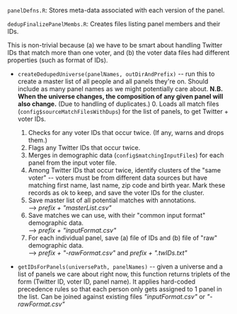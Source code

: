 `panelDefns.R`: Stores meta-data associated with each version of the panel.

`dedupFinalizePanelMembs.R`: Creates files listing panel members and their IDs. 

This is non-trivial because (a) we have to be smart about handling Twitter IDs that match more than one voter, and (b) the voter data files had different properties (such as format of IDs).

* `createDedupedUniverse(panelNames, outDirAndPrefix)` -- run this to create a master list of all people and all panels they're on. Should include as many panel names as we might potentially care about. **N.B. When the universe changes, the composition of any given panel will also change.** (Due to handling of duplicates.)
	0. Loads all match files (`config$sourceMatchFilesWithDups`) for the list of panels, to get Twitter + voter IDs.
	1. Checks for any voter IDs that occur twice. (If any, warns and drops them.)
	2. Flags any Twitter IDs that occur twice.
	3. Merges in demographic data (`config$matchingInputFiles`) for each panel from the input voter file. 
	4. Among Twitter IDs that occur twice, identify clusters of the "same voter" -- voters must be from different data sources but have matching first name, last name, zip code and birth year. Mark these records as ok to keep, and save the voter IDs for the cluster.
	5. Save master list of all potential matches with annotations.
	<br>--> *prefix + "masterList.csv"*
	6. Save matches we can use, with their "common input format" demographic data. 
	<br>--> *prefix + "inputFormat.csv"*
	6. For each individual panel, save (a) file of IDs and (b) file of "raw" demographic data.
	<br>--> *prefix + "-rawFormat.csv"*
	and *prefix + ".twIDs.txt"*	

* `getIDsForPanels(universePath, panelNames)` -- given a universe and a list of panels we care about right now, this function returns triplets of the form (Twitter ID, voter ID, panel name). It applies hard-coded precedence rules so that each person only gets assigned to 1 panel in the list. Can be joined against existing files *"inputFormat.csv"* or *"-rawFormat.csv"*
